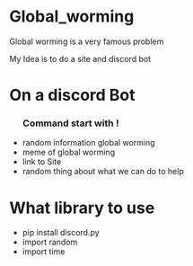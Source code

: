 # Global_worming
<p>Global worming is a very famous problem</p>
<p>My Idea is to do a site and discord bot </p>

<h1>On a discord Bot</h1>
<ul>
  <h3>Command start with !</h3>
  <li>
    random information global worming 
  </li>
  <li>
     meme of global worming 
  </li>
  <li>
    link to Site
  </li>
  <li>
    random thing about what we can do to help
  </li>

</ul>

<h1>What library to use</h1>
<ul>
  <li>
    pip install discord.py
  </li>
  <li>
    import random
  </li>
  <li>
    import time
  </li>
</ul>
